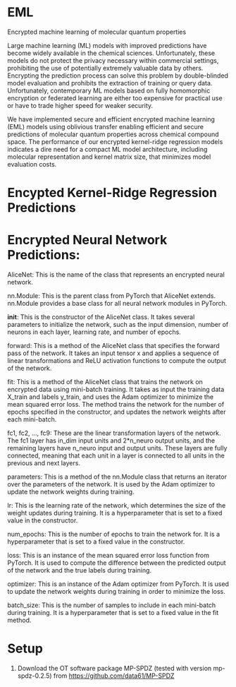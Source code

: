 # EML
Encrypted machine learning of molecular quantum properties

Large machine learning (ML) models with improved predictions have become widely available in the chemical sciences. 
Unfortunately, these models do not protect the privacy necessary within commercial settings, prohibiting the use of potentially extremely valuable data by others. Encrypting the prediction process can solve this problem by double-blinded model evaluation and prohibits the extraction of training or query data.
Unfortunately, contemporary ML models based on fully homomorphic encryption or federated learning are either too expensive for practical use or have to trade higher speed for weaker security. 

We have implemented secure and efficient encrypted machine learning (EML) models using oblivious transfer enabling efficient and secure predictions of molecular quantum properties across chemical compound space. The performance of our encrypted kernel-ridge regression models indicates a dire need for a compact ML model architecture, including molecular representation and kernel matrix size, that minimizes model evaluation costs.

# Encypted Kernel-Ridge Regression Predictions


# Encrypted Neural Network Predictions:

AliceNet: This is the name of the class that represents an encrypted neural network.

nn.Module: This is the parent class from PyTorch that AliceNet extends. nn.Module provides a base class for all neural network modules in PyTorch.

__init__: This is the constructor of the AliceNet class. It takes several parameters to initialize the network, such as the input dimension, number of neurons in each layer, learning rate, and number of epochs.

forward: This is a method of the AliceNet class that specifies the forward pass of the network. It takes an input tensor x and applies a sequence of linear transformations and ReLU activation functions to compute the output of the network.

fit: This is a method of the AliceNet class that trains the network on encrypted data using mini-batch training. It takes as input the training data X_train and labels y_train, and uses the Adam optimizer to minimize the mean squared error loss. The method trains the network for the number of epochs specified in the constructor, and updates the network weights after each mini-batch.

fc1, fc2, ..., fc9: These are the linear transformation layers of the network. The fc1 layer has in_dim input units and 2*n_neuro output units, and the remaining layers have n_neuro input and output units. These layers are fully connected, meaning that each unit in a layer is connected to all units in the previous and next layers.

parameters: This is a method of the nn.Module class that returns an iterator over the parameters of the network. It is used by the Adam optimizer to update the network weights during training.

lr: This is the learning rate of the network, which determines the size of the weight updates during training. It is a hyperparameter that is set to a fixed value in the constructor.

num_epochs: This is the number of epochs to train the network for. It is a hyperparameter that is set to a fixed value in the constructor.

loss: This is an instance of the mean squared error loss function from PyTorch. It is used to compute the difference between the predicted output of the network and the true labels during training.

optimizer: This is an instance of the Adam optimizer from PyTorch. It is used to update the network weights during training in order to minimize the loss.

batch_size: This is the number of samples to include in each mini-batch during training. It is a hyperparameter that is set to a fixed value in the fit method.

# Setup

1) Download the OT software package MP-SPDZ (tested with version mp-spdz-0.2.5) from https://github.com/data61/MP-SPDZ

